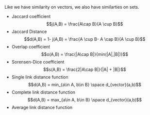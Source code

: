 Like we have similarity on vectors, we also have similarties on sets.

- Jaccard coefficient $$j(A,B) = \frac{A\cap B}{A \cup B}$$
- Jaccard Distance $$d(A,B) = 1- j(A,B) = \frac{A \cup B- A \cap B}{A \cup B}$$
- Overlap coefficient $$o(A,B) = \frac{|A\cap B|}{min(|A|,|B|)}$$
- Sorensen-Dice coefficient $$s(A,B) = \frac{2|A\cap B|}{|A| + |B|}$$
- Single link distance function $$d(A,B) = min_{a\in A, b\in B} \space d_{vector}(a,b)$$
- Complete link distance function $$d(A,B) = max_{a\in A, b\in B} \space d_{vector}(a,b)$$
- Average link distance function